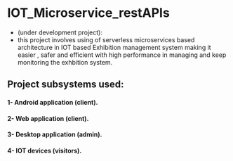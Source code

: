 # IOT_Microservice_restAPIs

- (under development project):
- this project involves using of serverless microservices based architecture in IOT based Exhibition management system 
making it easier , safer and efficient with high performance in managing and keep monitoring the exhbition
system.

## Project subsystems used:

#### 1- Android application (client).
#### 2- Web application (client).
#### 3- Desktop application (admin).
#### 4- IOT devices (visitors).
